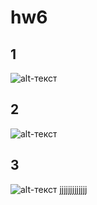 # hw6
## 1
![alt-текст](https://pp.userapi.com/c846122/v846122613/1e0c9/o6acLkBdOUc.jpg "Необязательный титул")
## 2
![alt-текст](https://pp.userapi.com/c830709/v830709469/c1363/ZTTuB0ejH5c.jpg "Необязательный титул")
## 3
![alt-текст](https://pp.userapi.com/c846016/v846016469/1eda6/py0oda-IpjU.jpg "Необязательный титул")
jjjjjjjjjjjjj
